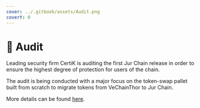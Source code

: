 ```yaml
---
cover: ../.gitbook/assets/Audit.png
coverY: 0
---
```


# 🔐 Audit

Leading security firm CertiK is auditing the first Jur Chain release in order to ensure the highest degree of protection for users of the chain.

The audit is being conducted with a major focus on the token-swap pallet built from scratch to migrate tokens from VeChainThor to Jur Chain.

More details can be found [here](https://www.certik.com/projects/jur).
